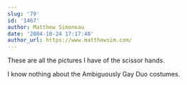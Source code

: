 ```yaml
---
slug: '79'
id: '1467'
author: Matthew Simoneau
date: '2004-10-24 17:17:40'
author_url: https://www.matthewsim.com/
---
```

These are all the pictures I have of the scissor hands.

I know nothing about the Ambiguously Gay Duo costumes.
